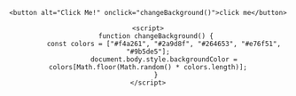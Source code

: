 <!DOCTYPE html>
<html lang="en">
<head>
    <meta charset="UTF-8">
    <meta name="viewport" content="width=device-width, initial-scale=1.0">
    <title>Change Background on Image Click</title>
    <style>
        body {
            text-align: center;
            padding: 50px;
            transition: background-color 0.5s ease;
        }
        button {
            cursor: pointer;
            width: 200px;
        }
    </style>
</head>
<body>

    <button alt="Click Me!" onclick="changeBackground()">click me</button>

    <script>
        function changeBackground() {
            const colors = ["#f4a261", "#2a9d8f", "#264653", "#e76f51", "#9b5de5"];
            document.body.style.backgroundColor = colors[Math.floor(Math.random() * colors.length)];
        }
    </script>

</body>
</html>
